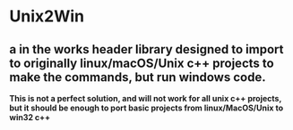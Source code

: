 # Unix2Win
a in the works header library designed to import to originally linux/macOS/Unix c++ projects to make the commands, but run **windows** code.
---
**This is not a perfect solution, and will not work for all unix c++ projects, but it should be enough to port basic projects from linux/MacOS/Unix to win32 c++**
